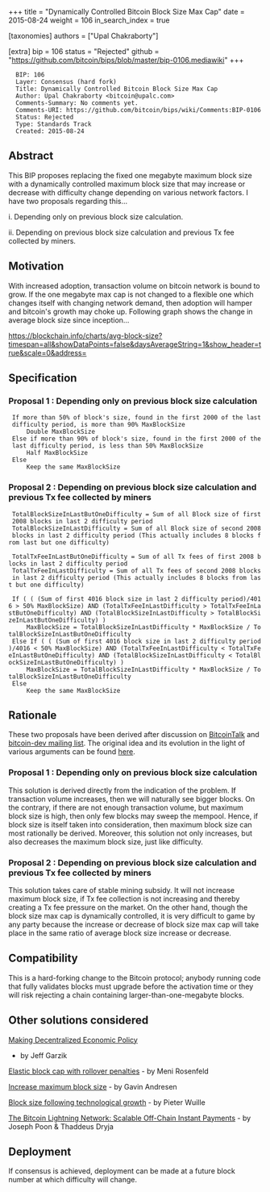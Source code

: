 +++
title = "Dynamically Controlled Bitcoin Block Size Max Cap"
date = 2015-08-24
weight = 106
in_search_index = true

[taxonomies]
authors = ["Upal Chakraborty"]

[extra]
bip = 106
status = "Rejected"
github = "https://github.com/bitcoin/bips/blob/master/bip-0106.mediawiki"
+++

      BIP: 106
      Layer: Consensus (hard fork)
      Title: Dynamically Controlled Bitcoin Block Size Max Cap
      Author: Upal Chakraborty <bitcoin@upalc.com>
      Comments-Summary: No comments yet.
      Comments-URI: https://github.com/bitcoin/bips/wiki/Comments:BIP-0106
      Status: Rejected
      Type: Standards Track
      Created: 2015-08-24

## Abstract

This BIP proposes replacing the fixed one megabyte maximum block size
with a dynamically controlled maximum block size that may increase or
decrease with difficulty change depending on various network factors. I
have two proposals regarding this...

i\. Depending only on previous block size calculation.

ii\. Depending on previous block size calculation and previous Tx fee
collected by miners.

## Motivation

With increased adoption, transaction volume on bitcoin network is bound
to grow. If the one megabyte max cap is not changed to a flexible one
which changes itself with changing network demand, then adoption will
hamper and bitcoin's growth may choke up. Following graph shows the
change in average block size since inception...

<https://blockchain.info/charts/avg-block-size?timespan=all&showDataPoints=false&daysAverageString=1&show_header=true&scale=0&address=>

## Specification

### Proposal 1 : Depending only on previous block size calculation

` If more than 50% of block's size, found in the first 2000 of the last difficulty period, is more than 90% MaxBlockSize`  
`     Double MaxBlockSize`  
` Else if more than 90% of block's size, found in the first 2000 of the last difficulty period, is less than 50% MaxBlockSize`  
`     Half MaxBlockSize`  
` Else`  
`     Keep the same MaxBlockSize`

### Proposal 2 : Depending on previous block size calculation and previous Tx fee collected by miners

` TotalBlockSizeInLastButOneDifficulty = Sum of all Block size of first 2008 blocks in last 2 difficulty period`  
` TotalBlockSizeInLastDifficulty = Sum of all Block size of second 2008 blocks in last 2 difficulty period (This actually includes 8 blocks from last but one difficulty)`  
` `  
` TotalTxFeeInLastButOneDifficulty = Sum of all Tx fees of first 2008 blocks in last 2 difficulty period`  
` TotalTxFeeInLastDifficulty = Sum of all Tx fees of second 2008 blocks in last 2 difficulty period (This actually includes 8 blocks from last but one difficulty)`  
` `  
` If ( ( (Sum of first 4016 block size in last 2 difficulty period)/4016 > 50% MaxBlockSize) AND (TotalTxFeeInLastDifficulty > TotalTxFeeInLastButOneDifficulty) AND (TotalBlockSizeInLastDifficulty > TotalBlockSizeInLastButOneDifficulty) )`  
`     MaxBlockSize = TotalBlockSizeInLastDifficulty * MaxBlockSize / TotalBlockSizeInLastButOneDifficulty`  
` Else If ( ( (Sum of first 4016 block size in last 2 difficulty period)/4016 < 50% MaxBlockSize) AND (TotalTxFeeInLastDifficulty < TotalTxFeeInLastButOneDifficulty) AND (TotalBlockSizeInLastDifficulty < TotalBlockSizeInLastButOneDifficulty) )`  
`     MaxBlockSize = TotalBlockSizeInLastDifficulty * MaxBlockSize / TotalBlockSizeInLastButOneDifficulty`  
` Else`  
`     Keep the same MaxBlockSize`

## Rationale

These two proposals have been derived after discussion on
[BitcoinTalk](https://bitcointalk.org/index.php?topic=1154536.0) and
[bitcoin-dev mailing
list](http://lists.linuxfoundation.org/pipermail/bitcoin-dev/2015-August/010285.html).
The original idea and its evolution in the light of various arguments
can be found [here](http://upalc.com/maxblocksize.php).

### Proposal 1 : Depending only on previous block size calculation

This solution is derived directly from the indication of the problem. If
transaction volume increases, then we will naturally see bigger blocks.
On the contrary, if there are not enough transaction volume, but maximum
block size is high, then only few blocks may sweep the mempool. Hence,
if block size is itself taken into consideration, then maximum block
size can most rationally be derived. Moreover, this solution not only
increases, but also decreases the maximum block size, just like
difficulty.

### Proposal 2 : Depending on previous block size calculation and previous Tx fee collected by miners

This solution takes care of stable mining subsidy. It will not increase
maximum block size, if Tx fee collection is not increasing and thereby
creating a Tx fee pressure on the market. On the other hand, though the
block size max cap is dynamically controlled, it is very difficult to
game by any party because the increase or decrease of block size max cap
will take place in the same ratio of average block size increase or
decrease.

## Compatibility

This is a hard-forking change to the Bitcoin protocol; anybody running
code that fully validates blocks must upgrade before the activation time
or they will risk rejecting a chain containing larger-than-one-megabyte
blocks.

## Other solutions considered

[Making Decentralized Economic
Policy](http://gtf.org/garzik/bitcoin/BIP100-blocksizechangeproposal.pdf)
- by Jeff Garzik

[Elastic block cap with rollover
penalties](https://bitcointalk.org/index.php?topic=1078521.0) - by Meni
Rosenfeld

[Increase maximum block
size](https://github.com/bitcoin/bips/blob/master/bip-0101.mediawiki) -
by Gavin Andresen

[Block size following technological
growth](https://gist.github.com/sipa/c65665fc360ca7a176a6) - by Pieter
Wuille

[The Bitcoin Lightning Network: Scalable Off-Chain Instant
Payments](https://lightning.network/lightning-network-paper.pdf) - by
Joseph Poon & Thaddeus Dryja

## Deployment

If consensus is achieved, deployment can be made at a future block
number at which difficulty will change.
